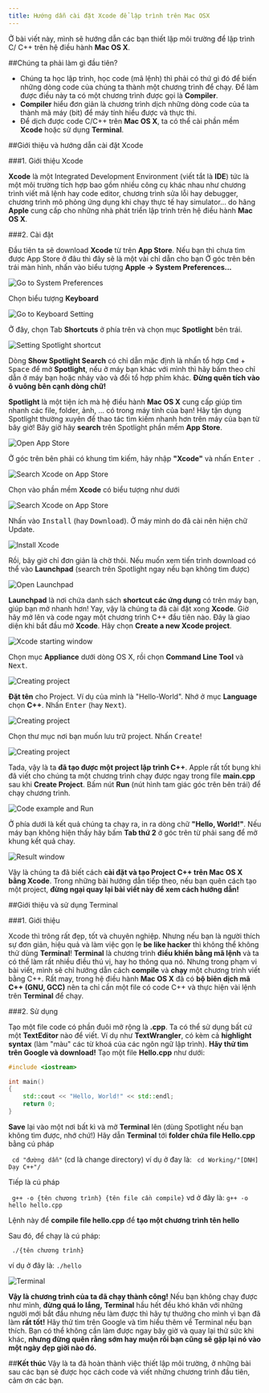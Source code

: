 ```yaml
---
title: Hướng dẫn cài đặt Xcode để lập trình trên Mac OSX
---
```


Ở bài viết này, mình sẽ hướng dẫn các bạn thiết lập môi trường để lập trình C/
C++ trên hệ điều hành **Mac OS X**.

##Chúng ta phải làm gì đầu tiên?

  - Chúng ta học lập trình, học code (mã lệnh) thì phải có thứ gì đó để biến 
  những dòng code của chúng ta thành một chương trình để chạy. Để làm được 
  điều 
  này ta có một chương trình được gọi là **Compiler**.
  - **Compiler** hiểu đơn giản là chương trình dịch những dòng code của ta 
  thành 
  mã máy (bit) để máy tính hiểu được và thực thi.
  - Để dịch được code C/C++ trên **Mac OS X**, ta có thể cài phần mềm **Xcode**
  hoặc sử dụng **Terminal**.

##Giới thiệu và hướng dẫn cài đặt Xcode

###1. Giới thiệu Xcode

**Xcode** là một Integrated Development Environment (viết tắt là **IDE**) tức 
là một môi trường tích hợp bao gồm nhiều công cụ khác nhau như chương trình 
viết mã lệnh hay code editor, chương trình sửa lỗi hay debugger, chương trình 
mô phỏng ứng dụng khi chạy thực tế hay simulator... do hãng **Apple** cung cấp 
cho những nhà phát triển lập trình trên hệ điều hành **Mac OS X**.

###2. Cài đặt

Đầu tiên ta sẽ download **Xcode** từ trên **App Store**. Nếu bạn thì chưa tìm 
được App Store ở đâu thì đây sẽ là một vài chỉ dẫn cho bạn
Ở góc trên bên trái màn hình, nhấn vào biểu tượng **Apple -> System 
Preferences...**

![Go to System Preferences](./xcode-001.png)

Chọn biểu tượng **Keyboard**

![Go to Keyboard Setting](./xcode-002.png)

Ở đây, chọn Tab **Shortcuts** ở phía trên và chọn mục **Spotlight** bên trái. 

![Setting Spotlight shortcut](./xcode-003.png)

Dòng **Show Spotlight Search** có chỉ dẫn mặc định là nhấn tổ hợp 
<kbd>Cmd</kbd> + <kbd>Space</kbd> để mở **Spotlight**, nếu ở máy bạn khác 
với mình thì
hãy bấm theo chỉ dẫn ở máy bạn hoặc nháy vào và đổi tổ hợp phím khác. **Đừng 
quên tích vào ô vuông bên cạnh dòng chữ!**

**Spotlight** là một tiện ích mà hệ điều hành **Mac OS X** cung cấp giúp tìm 
nhanh các file, folder, ảnh, ... có trong máy tính của bạn! Hãy tận dụng 
Spotlight thường xuyên để thao tác tìm kiếm nhanh hơn trên máy của bạn từ bây 
giờ!
Bây giờ hãy **search** trên Spotlight phần mềm **App Store**.

![Open App Store](./xcode-004.png)

Ở góc trên bên phải có khung tìm kiếm, hãy nhập **"Xcode"** và nhấn <kbd>Enter
</kbd>.

![Search Xcode on App Store](./xcode-005.png)

Chọn vào phần mềm **Xcode** có biểu tượng như dưới

![Search Xcode on App Store](./xcode-006.png)

Nhấn vào <kbd>Install</kbd> (hay <kbd>Download</kbd>). Ở máy mình do đã cài
nên hiện chữ 
Update.

![Install Xcode](./xcode-007.png)

Rồi, bây giờ chỉ đơn giản là chờ thôi. Nếu muốn xem tiến trình download có thể 
vào **Launchpad** (search trên Spotlight ngay nếu bạn không tìm được)

![Open Launchpad](./xcode-008.png)

**Launchpad** là nơi chứa danh sách **shortcut các ứng dụng** có trên máy bạn, 
giúp bạn mở nhanh hơn!
Yay, vậy là chúng ta đã cài đặt xong **Xcode**. Giờ hãy mở lên và code ngay 
một chương trình C++ đầu tiên nào.
Đây là giao diện khi bắt đầu mở **Xcode**. Hãy chọn **Create a new Xcode 
project**.

![Xcode starting window](./xcode-009.png)

Chọn mục **Appliance** dưới dòng OS X, rồi chọn **Command Line Tool** và <kbd>
Next</kbd>.

![Creating project](./xcode-010.png)

**Đặt tên** cho Project. Ví dụ của mình là "Hello-World". Nhớ ở mục 
**Language** chọn **C++**. Nhấn <kbd>Enter</kbd> (hay <kbd>Next</kbd>).

![Creating project](./xcode-011.png)

Chọn thư mục nơi bạn muốn lưu trữ project. Nhấn <kbd>Create</kbd>!

![Creating project](./xcode-012.png)

Tada, vậy là ta **đã tạo được một project lập trình C++**. Apple rất tốt bụng 
khi đã viết cho chúng ta một chương trình chạy được ngay trong file 
**main.cpp** sau khi **Create Project**. Bấm nút **Run** (nút hình tam giác 
góc trên bên trái) để chạy chương trình.

![Code example and Run](./xcode-013.png)

Ở phía dưới là kết quả chúng ta chạy ra, in ra dòng chữ **"Hello, World!"**. 
Nếu máy bạn không hiện thấy hãy bấm **Tab thứ 2** ở góc trên từ phải sang để 
mở khung kết quả chay.

![Result window](./xcode-014.png)

Vậy là chúng ta đã biết cách **cài đặt và tạo Project C++ trên Mac OS X bằng 
Xcode**. Trong những bài hướng dẫn tiếp theo, nếu bạn quên cách tạo một 
project, **đừng ngại quay lại bài viết này để xem cách hướng dẫn!**

##Giới thiệu và sử dụng Terminal

###1. Giới thiệu

Xcode thì trông rất đẹp, tốt và chuyên nghiệp. Nhưng nếu bạn là người thích sự 
đơn giản, hiệu quả và làm việc gọn lẹ **be like hacker** thì không thể không 
thử dùng **Terminal**!
**Terminal** là chương trình **điều khiển bằng mã lệnh** và ta có thể làm rất 
nhiều điều thú vị, hay ho thông qua nó. Nhưng trong phạm vi bài viết, mình sẽ 
chỉ hướng dẫn cách **compile** và **chạy** một chương trình viết bằng C++.
Rất may, trong hệ điều hành **Mac OS X** đã có 
**bộ biên dịch mã C++ (GNU, GCC)** nên ta chỉ cần một file có code C++ và thực 
hiện vài lệnh trên **Terminal** để chạy.

###2. Sử dụng

Tạo một file code có phần đuôi mở rộng là **.cpp**. Ta có thể sử dụng bất cứ 
một **TextEditor** nào để viết. Ví dụ như **TextWrangler**, có kèm cả 
**highlight syntax** (làm "màu" các từ khoá của các ngôn ngữ lập trình). 
**Hãy thử tìm trên Google và download!**
Tạo một file **Hello.cpp** như dưới:

```.cpp
#include <iostream>

int main()
{
    std::cout << "Hello, World!" << std::endl;
    return 0;
}
```

**Save** lại vào một nơi bất kì và mở **Terminal** lên (dùng Spotlight nếu bạn 
không tìm được, nhớ chứ!)
Hãy dẫn **Terminal** tới **folder chứa file Hello.cpp** bằng cú pháp

` cd "đường dẫn"` (cd là change directory)
ví dụ ở đay là: ` cd Working/"[DNH] Dạy C++"/`

Tiếp là cú pháp 

` g++ -o {tên chương trình} {tên file cần compile}`
vd ở đây là: `g++ -o hello hello.cpp `

Lệnh này để **compile file hello.cpp** để **tạo một chương trình tên hello**

Sau đó, để chạy là cú pháp:

` ./{tên chương trình}`

ví dụ ở đây là: `./hello`

![Terminal](./xcode-015.png)

**Vậy là chương trình của ta đã chạy thành công!**
Nếu bạn không chạy được như mình, **đừng quá lo lắng,** **Terminal** hầu hết 
đều khó khăn với những người mới bắt đầu nhưng nếu làm được thì hãy tự thưởng 
cho mình vì bạn đã làm **rất tốt!** Hãy thử tìm trên Google và tìm hiểu thêm 
về Terminal nếu bạn thích. Bạn có thể không cần làm được ngay bây giờ và quay 
lại thử sức khi khác, **nhưng đừng quên rằng sớm hay muộn rồi bạn cũng sẽ gặp 
lại nó vào một ngày đẹp giời nào đó.**

##**Kết thúc**
Vậy là ta đã hoàn thành việc thiết lập môi trường, ở những bài sau các bạn sẽ 
được học cách code và viết những chương trình đầu tiên, cảm ơn các bạn.

